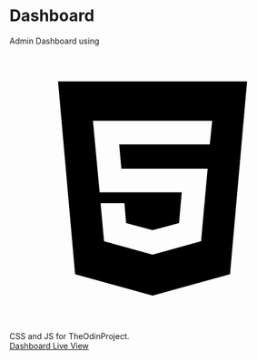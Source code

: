 # Dashboard
Admin Dashboard using <svg xmlns="http://www.w3.org/2000/svg" viewBox="0 0 24 24"><title>language-html5</title><path d="M12,17.56L16.07,16.43L16.62,10.33H9.38L9.2,8.3H16.8L17,6.31H7L7.56,12.32H14.45L14.22,14.9L12,15.5L9.78,14.9L9.64,13.24H7.64L7.93,16.43L12,17.56M4.07,3H19.93L18.5,19.2L12,21L5.5,19.2L4.07,3Z" /></svg> CSS and JS for TheOdinProject.<br>
<a href="https://tushar-alec.github.io/Dashboard/">Dashboard Live View</a>